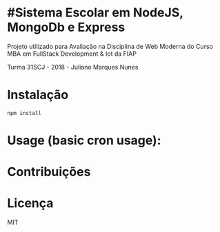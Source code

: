 #Sistema Escolar em NodeJS, MongoDb e Express
=

Projeto utilizado para Avaliação na Disciplina de Web Moderna do Curso MBA em FullStack Development & Iot da FIAP

Turma 31SCJ - 2018 - Juliano Marques Nunes

Instalação
==

    npm install

	
Usage (basic cron usage):
==



Contribuições
==


Licença
==

MIT
